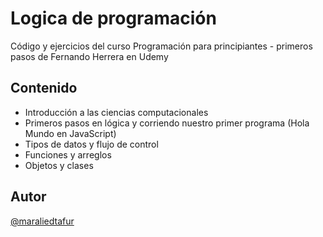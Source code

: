 # Logica de programación 
Código y ejercicios del curso Programación para principiantes - primeros pasos de Fernando Herrera en Udemy

## Contenido

- Introducción a las ciencias computacionales
- Primeros pasos en lógica y corriendo nuestro primer programa (Hola Mundo en JavaScript)
- Tipos de datos y flujo de control
- Funciones y arreglos
- Objetos y clases


## Autor

[@maraliedtafur](https://github.com/maraliedtafur)
